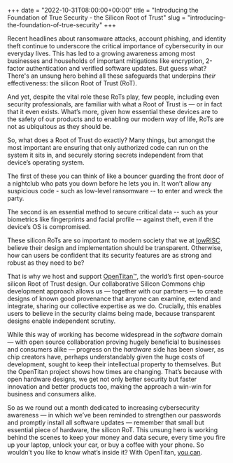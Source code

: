+++
date = "2022-10-31T08:00:00+00:00"
title = "Introducing the Foundation of True Security - the Silicon Root of Trust"
slug = "introducing-the-foundation-of-true-security"
+++

Recent headlines about ransomware attacks, account phishing, and identity theft continue to underscore the critical importance of cybersecurity in our everyday lives. This has led to a growing awareness among most businesses and households of important mitigations like encryption, 2-factor authentication and verified software updates. But guess what? There's an unsung hero behind all these safeguards that underpins *their* effectiveness: the silicon Root of Trust (RoT).

And yet, despite the vital role these RoTs play, few people, including even security professionals, are familiar with what a Root of Trust is — or in fact that it even exists. What’s more, given how essential these devices are to the safety of our products and to enabling our modern way of life, RoTs are not as ubiquitous as they should be.

So, what does a Root of Trust do exactly? Many things, but amongst the most important are ensuring that only authorized code can run on the system it sits in, and securely storing secrets independent from that device’s operating system.

The first of these you can think of like a bouncer guarding the front door of a nightclub who pats you down before he lets you in. It won’t allow any suspicious code - such as low-level ransomware -- to enter and wreck the party.

The second is an essential method to secure critical data -- such as your biometrics like fingerprints and facial profile -- against theft, even if the device’s OS is compromised.

These silicon RoTs are so important to modern society that we at [lowRISC](https://www.lowrisc.org) believe their design and implementation should be transparent. Otherwise, how can users be confident that its security features are as strong and robust as they need to  be?

That is why we host and support [OpenTitan™](https://opentitan.org), the world’s first open-source silicon Root of Trust design. Our collaborative Silicon Commons chip development approach allows us — together with our partners —  to create designs of known good provenance that anyone can examine, extend and integrate, sharing our collective expertise as we do. Crucially, this enables users to believe in the security claims being made, because transparent designs enable independent scrutiny.

While this way of working has become widespread in the *software* domain — with open source collaboration proving hugely beneficial to businesses and consumers alike — progress on the *hardware* side has been slower, as chip creators have, perhaps understandably given the huge costs of development, sought to keep their intellectual property to themselves. But the OpenTitan project shows how times are changing. That’s because with open hardware designs, we get not only better security but faster innovation and better products too, making the approach a win-win for business and consumers alike. 

So as we round out a month dedicated to increasing cybersecurity awareness — in which we’ve been reminded to strengthen our passwords and promptly install all software updates — remember that small but essential piece of hardware, the silicon RoT. This unsung hero is working behind the scenes to keep your money and data secure, every time you fire up your laptop, unlock your car, or buy a coffee with your phone. So wouldn’t you like to know what’s inside it? With OpenTitan, [you can](https://www.github.com/lowrisc/opentitan).
